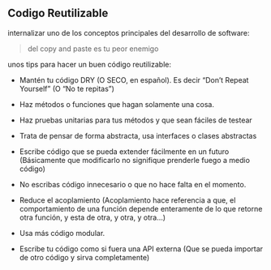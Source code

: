 
## Codigo Reutilizable

internalizar uno de los conceptos principales del desarrollo de software:
> del copy and paste es tu peor enemigo

 unos tips para hacer un buen código reutilizable:

- Mantén tu código DRY (O SECO, en español). Es decir “Don’t Repeat Yourself” (O “No te repitas”)
- Haz métodos o funciones que hagan solamente una cosa.

- Haz pruebas unitarias para tus métodos y que sean fáciles de testear
- Trata de pensar de forma abstracta, usa interfaces o clases abstractas
- Escribe código que se pueda extender fácilmente en un futuro (Básicamente que modificarlo no signifique prenderle fuego a medio código)
- No escribas código innecesario o que no hace falta en el momento.
- Reduce el acoplamiento (Acoplamiento hace referencia a que, el comportamiento de una función depende enteramente de lo que retorne otra función, y esta de otra, y otra, y otra…)
- Usa más código modular.
- Escribe tu código como si fuera una API externa (Que se pueda importar de otro código y sirva completamente)
